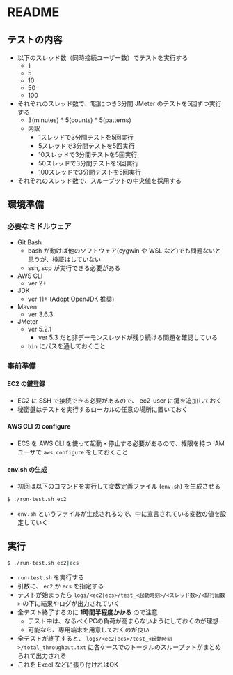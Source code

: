 # README
## テストの内容
- 以下のスレッド数（同時接続ユーザー数）でテストを実行する
    - 1
    - 5
    - 10
    - 50
    - 100
- それぞれのスレッド数で、1回につき3分間 JMeter のテストを5回ずつ実行する
    - 3(minutes) * 5(counts) * 5(patterns)
    - 内訳
        - 1スレッドで3分間テストを5回実行
        - 5スレッドで3分間テストを5回実行
        - 10スレッドで3分間テストを5回実行
        - 50スレッドで3分間テストを5回実行
        - 100スレッドで3分間テストを5回実行
- それぞれのスレッド数で、スループットの中央値を採用する

## 環境準備
### 必要なミドルウェア
- Git Bash
    - bash が動けば他のソフトウェア(cygwin や WSL など)でも問題ないと思うが、検証はしていない
    - ssh, scp が実行できる必要がある
- AWS CLI
    - ver 2+
- JDK
    - ver 11+ (Adopt OpenJDK 推奨)
- Maven
    - ver 3.6.3
- JMeter
    - ver 5.2.1
        - ver 5.3 だと非デーモンスレッドが残り続ける問題を確認している
    - `bin` にパスを通しておくこと

### 事前準備
#### EC2 の鍵登録
- EC2 に SSH で接続できる必要があるので、 ec2-user に鍵を追加しておく
- 秘密鍵はテストを実行するローカルの任意の場所に置いておく

#### AWS CLI の configure
- ECS を AWS CLI を使って起動・停止する必要があるので、権限を持つ IAM ユーザで `aws configure` をしておくこと

#### env.sh の生成
- 初回は以下のコマンドを実行して変数定義ファイル (`env.sh`) を生成させる

```sh
$ ./run-test.sh ec2
```

- `env.sh` というファイルが生成されるので、中に宣言されている変数の値を設定していく

## 実行
```sh
$ ./run-test.sh ec2|ecs
```

- `run-test.sh` を実行する
- 引数に、 `ec2` か `ecs` を指定する
- テストが始まったら `logs/<ec2|ecs>/test_<起動時刻>/<スレッド数>/<試行回数>` の下に結果やログが出力されていく
- 全テスト終了するのに **1時間半程度かかる** ので注意
    - テスト中は、なるべくPCの負荷が高まらないようにしておくのが理想
    - 可能なら、専用端末を用意しておくのが良い
- 全テストが終了すると、 `logs/<ec2|ecs>/test_<起動時刻>/total_throughput.txt` に各ケースでのトータルのスループットがまとめられて出力される
- これを Excel などに張り付ければOK
